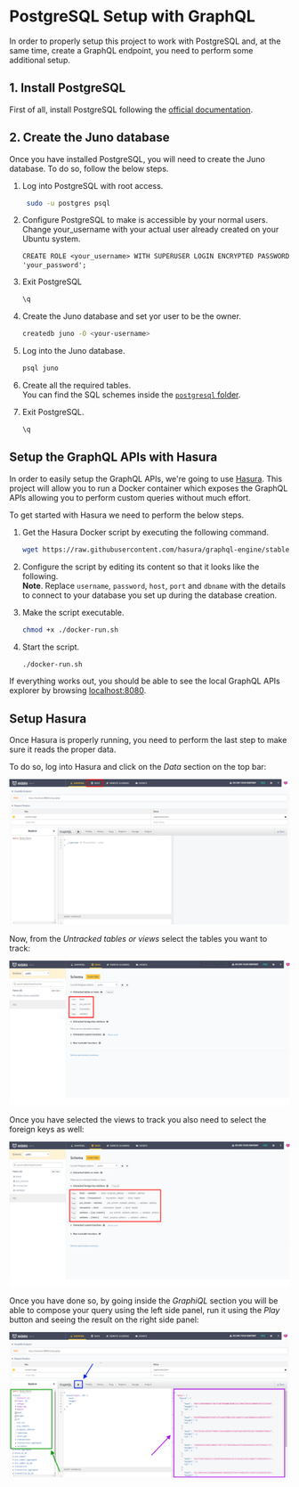 # PostgreSQL Setup with GraphQL
In order to properly setup this project to work with PostgreSQL and, at the same time, create a GraphQL endpoint, you need to perform some additional setup. 

## 1. Install PostgreSQL
First of all, install PostgreSQL following the [official documentation](https://www.postgresql.org/download/).

## 2. Create the Juno database 
Once you have installed PostgreSQL, you will need to create the Juno database. To do so, follow the below steps. 

1. Log into PostgreSQL with root access.
   ```bash
    sudo -u postgres psql
   ``` 
   
2. Configure PostgreSQL to make is accessible by your normal users. Change your_username with your actual user already created on your Ubuntu system.
   ```postgresql
   CREATE ROLE <your_username> WITH SUPERUSER LOGIN ENCRYPTED PASSWORD 'your_password';
   ``` 
   
3. Exit PostgreSQL
   ```bash
   \q
   ```
   
4. Create the Juno database and set yor user to be the owner. 
   ```bash
   createdb juno -O <your-username>
   ```
   
5. Log into the Juno database. 
   ```bash
   psql juno
   ```
   
6. Create all the required tables.  
   You can find the SQL schemes inside the [`postgresql` folder](../db/postgresql/schema.sql).
 
   
7. Exit PostgreSQL. 
   ```bash
   \q
   ```

## Setup the GraphQL APIs with Hasura
In order to easily setup the GraphQL APIs, we're going to use [Hasura](https://hasura.io/). This project will allow you to run a Docker container which exposes the GraphQL APIs allowing you to perform custom queries without much effort.

To get started with Hasura we need to perform the below steps.

1. Get the Hasura Docker script by executing the following command.  
   ```bash
   wget https://raw.githubusercontent.com/hasura/graphql-engine/stable/install-manifests/docker-run/docker-run.sh
   ```

2. Configure the script by editing its content so that it looks like the following.  
   **Note**. Replace `username`, `password`, `host`, `port` and `dbname` with the details to connect to your database you set up during the database creation.

3. Make the script executable.
   ```bash
   chmod +x ./docker-run.sh
   ``` 
   
4. Start the script. 
   ```bash
   ./docker-run.sh
   ```
   
If everything works out, you should be able to see the local GraphQL APIs explorer by browsing [localhost:8080](http://localhost:8080). 

## Setup Hasura
Once Hasura is properly running, you need to perform the last step to make sure it reads the proper data. 

To do so, log into Hasura and click on the _Data_ section on the top bar: 

[![](.img/hasura_data_screen.png)](http://localhost:8080/console/data/schema/public)

Now, from the _Untracked tables or views_ select the tables you want to track: 

![](.img/hasura_track_views.png)

Once you have selected the views to track you also need to select the foreign keys as well: 

![](.img/hasura_track_keys.png)

Once you have done so, by going inside the _GraphiQL_ section you will be able to compose your query using the left side panel, run it using the _Play_ button and seeing the result on the right side panel: 

![](.img/hasura_result.png) 
